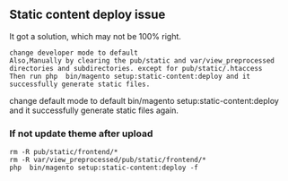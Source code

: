 ## Static content deploy issue

It got a solution, which may not be 100% right.

    change developer mode to default
    Also,Manually by clearing the pub/static and var/view_preprocessed directories and subdirectories. except for pub/static/.htaccess
    Then run php  bin/magento setup:static-content:deploy and it successfully generate static files.
   change default mode to default
    bin/magento setup:static-content:deploy and it successfully generate static files again.

### If not update theme after upload

```
rm -R pub/static/frontend/*
rm -R var/view_preprocessed/pub/static/frontend/*
php  bin/magento setup:static-content:deploy -f

```
